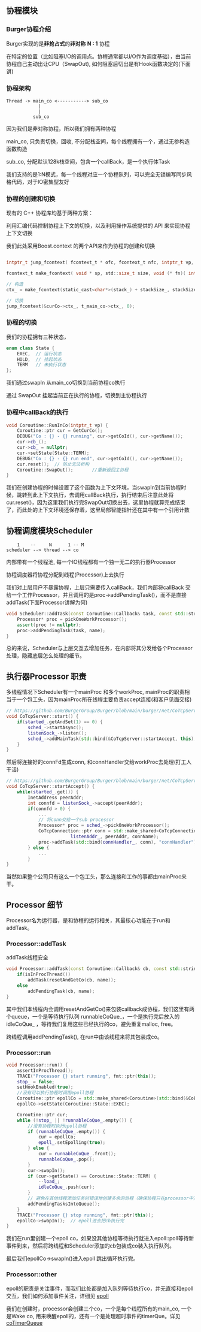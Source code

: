 ## 协程模块

### Burger协程介绍

Burger实现的是**非抢占式**的**非对称** **N : 1** 协程

在特定的位置（比如阻塞I/O的调用点。协程通常都以I/O作为调度基础），由当前协程自己主动出让CPU（SwapOut), 如何阻塞后切出是有Hook函数决定的(下面讲)

### 协程架构

```
Thread -> main_co <-----------> sub_co
            |
            |
          sub_co
```

因为我们是非对称协程，所以我们拥有两种协程

main_co, 只负责切换，回收, 不分配栈空间，每个线程拥有一个，通过无参构造函数构造

sub_co, 分配默认128k栈空间，包含一个callBack，是一个执行体Task

我们支持的是1:N模式，每一个线程对应一个协程队列，可以完全无锁编写同步风格代码，对于IO密集型友好


### 协程的创建和切换

现有的 C++ 协程库均基于两种方案：

利用汇编代码控制协程上下文的切换，以及利用操作系统提供的 API 来实现协程上下文切换

我们此处采用Boost.context 的两个API来作为协程的创建和切换

```C

intptr_t jump_fcontext( fcontext_t * ofc, fcontext_t nfc, intptr_t vp, bool preserve_fpu = false);

fcontext_t make_fcontext( void * sp, std::size_t size, void (* fn)( intptr_t) );

// 构造
ctx_ = make_fcontext(static_cast<char*>(stack_) + stackSize_, stackSize_, &Coroutine::RunInCo);

// 切换 
jump_fcontext(&curCo->ctx_, t_main_co->ctx_, 0);

```

### 协程的切换

我们的协程拥有三种状态，

```cpp 
enum class State {
    EXEC,  // 运行状态
    HOLD,  // 挂起状态
    TERM   // 未执行状态
};
```

我们通过swapIn 从main_co切换到当前协程co执行

通过 SwapOut 挂起当前正在执行的协程，切换到主协程执行

### 协程中callBack的执行

```cpp 
void Coroutine::RunInCo(intptr_t vp) {
    Coroutine::ptr cur = GetCurCo();
    DEBUG("Co : {} - {} running", cur->getCoId(), cur->getName());
    cur->cb_();
    cur->cb_ = nullptr;
    cur->setState(State::TERM);
    DEBUG("Co : {} - {} run end", cur->getCoId(), cur->getName());
    cur.reset();  // 防止无法析构
    Coroutine::SwapOut();   	//重新返回主协程
}
```

我们在创建协程的时候设置了这个函数为上下文环境，当swapIn到当前协程时候，跳转到此上下文执行，去调用callBack执行，执行结束后注意此处将cur.reset()，因为这里我们执行完SwapOut切换出去，这里协程就算完成结束了，而此处的上下文环境还保存着，这里局部智能指针还在其中有一个引用计数

## 协程调度模块Scheduler

```
    1    --     N      1 -- M
scheduler --> thread --> co
```

内部带有一个线程池, 每一个IO线程都有一个独一无二的执行器Processor

协程调度器将协程分配到线程(Processor)上去执行

我们对上层用户不暴露协程，上层只需要传入callBack，我们内部将callBack 交给一个工作Processor，并且调用的是proc->addPendingTask()，而不是直接addTask(下面Processor讲解为何)

```cpp
void Scheduler::addTask(const Coroutine::Callback& task, const std::string& name) {
    Processor* proc = pickOneWorkProcessor();
    assert(proc != nullptr);
    proc->addPendingTask(task, name);
}
```

总的来说，Scheduler与上层交互去增加任务，在内部将其分发给各个Processor处理，隐藏底层怎么处理的细节。

## 执行器Processor 职责

多线程情况下Scheduler有一个mainProc 和多个workProc, mainProc的职责相当于一个包工头，因为mainProc所在线程主要负责accept连接(和客户见面交接)

```cpp 
// https://github.com/BurgerGroup/Burger/blob/main/burger/net/CoTcpServer.cc
void CoTcpServer::start() {
    if(started_.getAndSet(1) == 0) {
        sched_->startAsync();
        listenSock_->listen();
        sched_->addMainTask(std::bind(&CoTcpServer::startAccept, this), "Accept");
    }
}
```

然后将连接好的connFd生成conn, 和connHandler交给workProc去处理(打工人干活)

```cpp 
// https://github.com/BurgerGroup/Burger/blob/main/burger/net/CoTcpServer.cc
void CoTcpServer::startAccept() {
    while(started_.get()) {
        InetAddress peerAddr;
        int connfd = listenSock_->accept(peerAddr);
        if(connfd > 0) {
            ... 
            // 将conn交给一个sub processor
            Processor* proc = sched_->pickOneWorkProcessor();
            CoTcpConnection::ptr conn = std::make_shared<CoTcpConnection>(proc, connfd,
                        listenAddr_, peerAddr, connName);
            proc->addTask(std::bind(connHandler_, conn), "connHandler");
        } else {
            ... 
        }
}

```

当然如果整个公司只有这么一个包工头，那么连接和工作的事都由mainProc来干。

## Processor 细节

Processor名为运行器，是和协程的运行相关，其最核心功能在于run和addTask。

### Processor::addTask

addTask线程安全

```cpp 
void Processor::addTask(const Coroutine::Callback& cb, const std::string& name) {
    if(isInProcThread()) 
        addTask(resetAndGetCo(cb, name));
    else 
        addPendingTask(cb, name);
}
```

其中我们本线程内会调用resetAndGetCo()来包装callback成协程，我们这里有两个queue，一个是等待执行队列 runnableCoQue_，一个是执行完后放入的idleCoQue_ ，等待我们复用这些已经执行的co，避免重复malloc, free。 

跨线程调用addPendingTask(), 在run中由该线程来将其包装成co。

### Processor::run

```cpp
void Processor::run() {
    assertInProcThread();
    TRACE("Processor {} start running", fmt::ptr(this));
    stop_ = false;
	setHookEnabled(true);
	//没有可以执行协程时调用epoll协程
	Coroutine::ptr epollCo = std::make_shared<Coroutine>(std::bind(&CoEpoll::poll, &epoll_, kEpollTimeMs), "Epoll");
	epollCo->setState(Coroutine::State::EXEC);

	Coroutine::ptr cur;
	while (!stop_ || !runnableCoQue_.empty()) {
        //没有协程时执行epoll协程
        if (runnableCoQue_.empty()) {
            cur = epollCo;
            epoll_.setEpolling(true);
        } else {
            cur = runnableCoQue_.front();
            runnableCoQue_.pop();
        } 
		cur->swapIn();
		if (cur->getState() == Coroutine::State::TERM) {
            --load_;
            idleCoQue_.push(cur);
		}
        // 避免在其他线程添加任务时错误地创建多余的协程（确保协程只在processor中）
        addPendingTasksIntoQueue();
	}
    TRACE("Processor {} stop running", fmt::ptr(this));
	epollCo->swapIn();  // epoll进去把cb执行完
}
```

我们在run里创建一个epoll co，如果没其他协程等待执行就进入epoll::poll等待新事件到来，然后将跨线程和Scheduler添加的cb包装成co装入执行队列。

最后我们epollCo->swapIn()进入epoll 跳出循环执行完。


### Processor::other 

epoll的职责是关注事件，而我们此处都是加入队列等待执行co，并无直接和epoll交互，我们如何添加事件关注，详细见 [epoll](./co_epoll.md)

我们在创建时，processor会创建三个co，一个是每个线程所有的main_co, 一个是Wake co, 用来唤醒epoll的，还有一个是处理超时事件的timerQue。详见[coTimerQueue](./co_timer)

